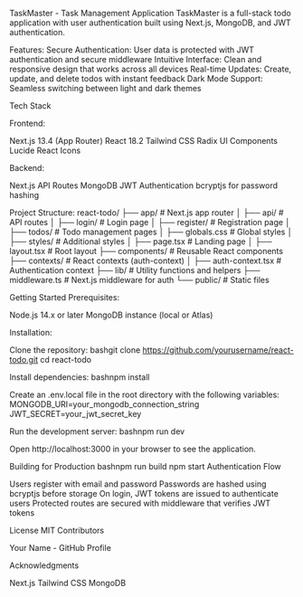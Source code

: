 TaskMaster - Task Management Application
TaskMaster is a full-stack todo application with user authentication built using Next.js, MongoDB, and JWT authentication.

Features:
Secure Authentication: User data is protected with JWT authentication and secure middleware
Intuitive Interface: Clean and responsive design that works across all devices
Real-time Updates: Create, update, and delete todos with instant feedback
Dark Mode Support: Seamless switching between light and dark themes

Tech Stack

Frontend:

Next.js 13.4 (App Router)
React 18.2
Tailwind CSS
Radix UI Components
Lucide React Icons

Backend:

Next.js API Routes
MongoDB
JWT Authentication
bcryptjs for password hashing

Project Structure:
react-todo/
├── app/ # Next.js app router
│ ├── api/ # API routes
│ ├── login/ # Login page
│ ├── register/ # Registration page
│ ├── todos/ # Todo management pages
│ ├── globals.css # Global styles
│ ├── styles/ # Additional styles
│ ├── page.tsx # Landing page
│ ├── layout.tsx # Root layout
├── components/ # Reusable React components
├── contexts/ # React contexts (auth-context)
│ ├── auth-context.tsx # Authentication context
├── lib/ # Utility functions and helpers
├── middleware.ts # Next.js middleware for auth
└── public/ # Static files

Getting Started
Prerequisites:

Node.js 14.x or later
MongoDB instance (local or Atlas)

Installation:

Clone the repository:
bashgit clone https://github.com/yourusername/react-todo.git
cd react-todo

Install dependencies:
bashnpm install

Create an .env.local file in the root directory with the following variables:
MONGODB_URI=your_mongodb_connection_string
JWT_SECRET=your_jwt_secret_key

Run the development server:
bashnpm run dev

Open http://localhost:3000 in your browser to see the application.

Building for Production
bashnpm run build
npm start
Authentication Flow

Users register with email and password
Passwords are hashed using bcryptjs before storage
On login, JWT tokens are issued to authenticate users
Protected routes are secured with middleware that verifies JWT tokens

License
MIT
Contributors

Your Name - GitHub Profile

Acknowledgments

Next.js
Tailwind CSS
MongoDB
